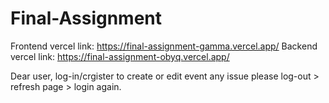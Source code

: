 # Final-Assignment
Frontend vercel link: https://final-assignment-gamma.vercel.app/
Backend vercel link: https://final-assignment-obyq.vercel.app/

Dear user,
log-in/crgister to create or edit event
any issue please log-out > refresh page > login again.

